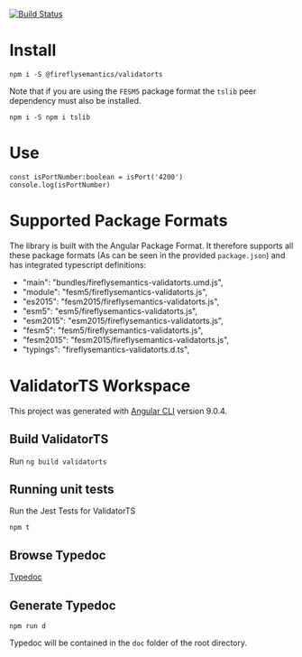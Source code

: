 [![Build Status](https://travis-ci.org/fireflysemantics/validatorts.svg?branch=master)](https://travis-ci.org/fireflysemantics/validatorts)

# Install

```
npm i -S @fireflysemantics/validatorts
```

Note that if you are using the `FESM5` package format the `tslib` peer dependency must also be installed.

```
npm i -S npm i tslib
```

# Use

```
const isPortNumber:boolean = isPort('4200')
console.log(isPortNumber)
```

# Supported Package Formats

The library is built with the Angular Package Format.  It therefore supports all these package formats (As can be seen in the provided `package.json`) and has integrated typescript definitions:

- "main": "bundles/fireflysemantics-validatorts.umd.js",
-  "module": "fesm5/fireflysemantics-validatorts.js",
-  "es2015": "fesm2015/fireflysemantics-validatorts.js",
-  "esm5": "esm5/fireflysemantics-validatorts.js",
-  "esm2015": "esm2015/fireflysemantics-validatorts.js",
-  "fesm5": "fesm5/fireflysemantics-validatorts.js",
-  "fesm2015": "fesm2015/fireflysemantics-validatorts.js",
-  "typings": "fireflysemantics-validatorts.d.ts",


# ValidatorTS Workspace    

This project was generated with [Angular CLI](https://github.com/angular/angular-cli) version 9.0.4.

## Build ValidatorTS

Run `ng build validatorts`

## Running unit tests

Run the Jest Tests for ValidatorTS

`npm t`

## Browse Typedoc

[Typedoc](https://fireflysemantics.github.io/validatorts/doc/)

## Generate Typedoc 

`npm run d`

Typedoc will be contained in the `doc` folder of the root directory.